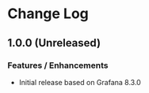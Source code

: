 # Change Log

## 1.0.0 (Unreleased)

### Features / Enhancements

- Initial release based on Grafana 8.3.0
